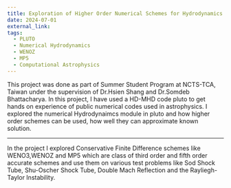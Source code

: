 ```yaml
---
title: Exploration of Higher Order Numerical Schemes for Hydrodynamics
date: 2024-07-01
external_link:
tags:
  - PLUTO
  - Numerical Hydrodynamics
  - WENOZ
  - MP5
  - Computational Astrophysics
---
```


This project was done as part of Summer Student Program at NCTS-TCA, Taiwan under the supervision of Dr.Hsien Shang and Dr.Somdeb Bhattacharya.
In this project, I have used a HD-MHD code pluto to get hands on experience of public numerical codes used in astrophysics. I explored the numerical Hydrodynaimcs
module in pluto and how higher order schemes can be used, how well they can approximate known solution.

---

<!--more-->

In the project I  explored Conservative Finite Difference schemes like WENO3,WENOZ and MP5 which are class of third order and fifth order accurate schemes and use them on various test
problems like Sod Shock Tube, Shu-Oscher Shock Tube, Double Mach Reflection and the Rayliegh-Taylor Instability.

